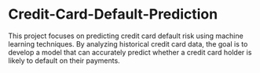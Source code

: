 # Credit-Card-Default-Prediction
This project focuses on predicting credit card default risk using machine learning techniques. By analyzing historical credit card data, the goal is to develop a model that can accurately predict whether a credit card holder is likely to default on their payments. 
